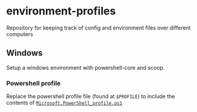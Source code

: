 # environment-profiles
Repository for keeping track of config and environment files over different computers

## Windows
Setup a windows environment with powershell-core and scoop. 

### Powershell profile
Replace the powershell profile file (found at `$PROFILE`) to include the contents of [`Microsoft.PowerShell_profile.ps1`](Windows/Microsoft.PowerShell_profile.ps1) 